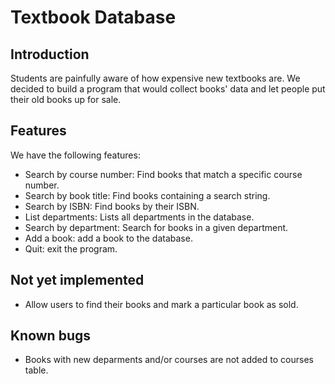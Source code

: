# Textbook Database

## Introduction

Students are painfully aware of how expensive new textbooks are.  We decided to build a program that would collect books' data and let people put their old books up for sale.

## Features

We have the following features:

* Search by course number: Find books that match a specific course number.
* Search by book title: Find books containing a search string.
* Search by ISBN: Find books by their ISBN.
* List departments: Lists all departments in the database.
* Search by department: Search for books in a given department.
* Add a book: add a book to the database.
* Quit: exit the program.

## Not yet implemented

* Allow users to find their books and mark a particular book as sold.

## Known bugs

* Books with new deparments and/or courses are not added to courses table.